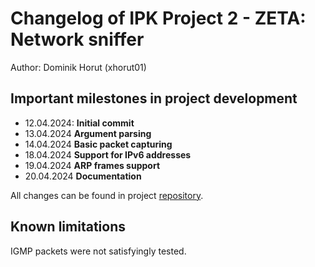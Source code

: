 # Changelog of IPK Project 2 - ZETA: Network sniffer
Author: Dominik Horut (xhorut01)<br>


## Important milestones in project development
* 12.04.2024: **Initial commit**
* 13.04.2024 **Argument parsing**
* 14.04.2024 **Basic packet capturing**
* 18.04.2024 **Support for IPv6 addresses**
* 19.04.2024 **ARP frames support**
* 20.04.2024 **Documentation**

All changes can be found in project [repository](https://git.fit.vutbr.cz/xhorut01/IPK-Project-2).

## Known limitations
IGMP packets were not satisfyingly tested. 
